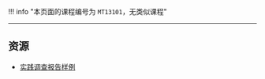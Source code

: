 !!! info "本页面的课程编号为 `MT13101`，无类似课程"

---

## 资源  
- [实践调查报告样例](http://api.xtaoa.com/api/lanzou.php?url=https://cqu-openlib.lanzout.com/iVKeM1wkzuaj&type=down)  